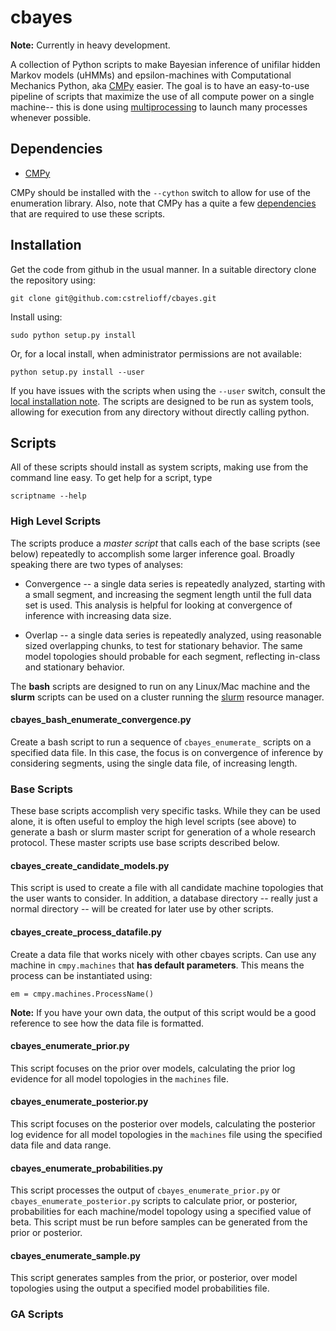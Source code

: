 # cbayes #

**Note:** Currently in heavy development.

A collection of Python scripts to make Bayesian inference of unifilar hidden
Markov models (uHMMs) and epsilon-machines with Computational Mechanics Python,
aka [CMPy](http://cmpy.csc.ucdavis.edu/) easier.  The goal is to have an
easy-to-use pipeline of scripts that maximize the use of all compute power on a
single machine-- this is done using
[multiprocessing](http://docs.python.org/2/library/multiprocessing.html) to
launch many processes whenever possible.

## Dependencies ##

* [CMPy](http://cmpy.csc.ucdavis.edu/)

CMPy should be installed with the `--cython` switch to allow for use of the
enumeration library.  Also, note that CMPy has a quite a few
[dependencies](http://cmpy.csc.ucdavis.edu/installation.html) that
are required to use these scripts.

## Installation ##

Get the code from github in the usual manner.  In a suitable directory clone
the repository using:

    git clone git@github.com:cstrelioff/cbayes.git

Install using:

    sudo python setup.py install

Or, for a local install, when administrator permissions are not available:

    python setup.py install --user

If you have issues with the scripts when using the `--user` switch, consult the
[local installation note](LOCALINSTALL.md).  The scripts are designed to be run
as system tools, allowing for execution from any directory without directly
calling python.

## Scripts ##

All of these scripts should install as system scripts, making use from the
command line easy.  To get help for a script, type

    scriptname --help

### High Level Scripts ###

The scripts produce a *master script* that calls each of the base scripts (see
below) repeatedly to accomplish some larger inference goal.  Broadly speaking
there are two types of analyses:

* Convergence -- a single data series is repeatedly analyzed, starting with a
  small segment, and increasing the segment length until the full data set is
  used.  This analysis is helpful for looking at convergence of inference with
  increasing data size.

* Overlap -- a single data series is repeatedly analyzed, using reasonable
  sized overlapping chunks, to test for stationary behavior.  The same model
  topologies should probable for each segment, reflecting in-class and
  stationary behavior.

The **bash** scripts are designed to run on any Linux/Mac machine and the
    **slurm** scripts can be used on a cluster running the
    [slurm](https://computing.llnl.gov/linux/slurm/) resource manager.

#### cbayes_bash_enumerate_convergence.py ###

Create a bash script to run a sequence of `cbayes_enumerate_` scripts on a
specified data file.  In this case, the focus is on convergence of inference
by considering segments, using the single data file, of increasing length.


### Base Scripts ###

These base scripts accomplish very specific tasks.  While they can be used alone,
it is often useful to employ the high level scripts (see above) to generate a
bash or slurm master script for generation of a whole research protocol.  These
master scripts use base scripts described below.

#### cbayes_create_candidate_models.py ####

This script is used to create a file with all candidate machine topologies
that the user wants to consider.  In addition, a database directory -- really
just a normal directory -- will be created for later use by other scripts.


#### cbayes_create_process_datafile.py ####

Create a data file that works nicely with other cbayes scripts.  Can use
any machine in `cmpy.machines` that **has default parameters**.  This means
the process can be instantiated using:

    em = cmpy.machines.ProcessName()

**Note:** If you have your own data, the output of this script would be a good
reference to see how the data file is formatted.


#### cbayes_enumerate_prior.py ####

This script focuses on the prior over models, calculating the prior log evidence
for all model topologies in the `machines` file.

#### cbayes_enumerate_posterior.py ####

This script focuses on the posterior over models, calculating the posterior log
evidence for all model topologies in the `machines` file using the specified
data file and data range.


#### cbayes_enumerate_probabilities.py ####

This script processes the output of `cbayes_enumerate_prior.py` or
`cbayes_enumerate_posterior.py` scripts to calculate prior, or posterior,
probabilities for each machine/model topology using a specified value of beta.
This script must be run before samples can be generated from the prior or
posterior.

#### cbayes_enumerate_sample.py ####

This script generates samples from the prior, or posterior, over model
topologies using the output a specified model probabilities file.

### GA Scripts ###


